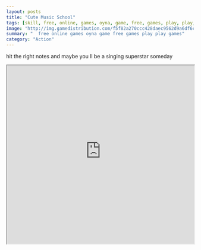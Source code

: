 ```yaml
---
layout: posts
title: "Cute Music School"
tags: [skill, free, online, games, oyna, game, free, games, play, play, games]
image: "http://img.gamedistribution.com/f5f82a270ccc428daec9562d9a6df6cf.jpg"
summary: "  free online games oyna game free games play play games"
category: "Action"
---
```


hit the right notes and maybe you ll be a singing superstar someday

<iframe width="100%" height="480px;" src="http://flash.gamedistribution.com?game=f5f82a270ccc428daec9562d9a6df6cf"></iframe>